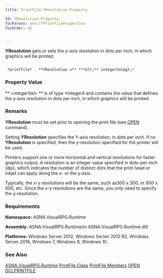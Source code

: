 ```yaml
---
title: PrintFile.YResolution Property

Id: YResolution_Property
TocParent: aerLrfPrintFileProperties
TocOrder: 26


---
```


**YResolution** gets or sets the y-axis resolution in dots per inch, in which graphics will be printed. 

```

 *printfile* . **YResolution =** ***&lt;** integerVal&gt;* 
```

### Property Value
** *&lt;integerVal&gt;* ** is of type *Integer4 and contains the value that defines the y-axis resolution in dots per inch, in which graphics will be printed. 

### Remarks
**YResolution** must be set prior to opening the print file (see [OPEN](OPEN.html) command). 

Setting **YResolution** specifies the Y-axis resolution, in dots per inch. If no **YResolution** is specified, then the y-resolution specified for the printer will be used. 

Printers support one or more horizontal and vertical resolutions for faster graphics output. A resolution is an integer value specified in dots-per-inch (dpi), which indicates the number of distinct dots that the print head or inkjet can apply along the x- or the y-axis. 

Typically, the x-y resolutions will be the same, such as300 x 300, or 600 x 600, etc. Since the x-y resolutions are the same, you only need to specify the y-resolution. 

### Requirements
**Namespace:** ASNA.VisualRPG.Runtime 

**Assembly:** ASNA.VisualRPG.Runtime(in ASNA.VisualRPG.Runtime.dll) 

**Platforms:** Windows Server 2012, Windows Server 2012 R2, Windows Server 2016, Windows 7, Windows 8, Windows 10. 

### See Also
[ASNA.VisualRPG.Runtime](aerLrfRuntimeNamespace.html)
[PrintFile Class](aerLrfPrintFileClass.html)
[PrintFile Members](aerLrfPrintFileMembers.html)
[OPEN](OPEN.html)
[DCLPRINTFILE](DCLPRINTFILE.html) 
